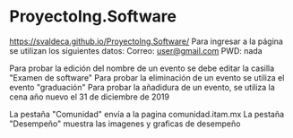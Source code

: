 # ProyectoIng.Software
 https://svaldeca.github.io/ProyectoIng.Software/
Para ingresar a la página se utilizan los siguientes datos:
Correo: user@gmail.com
PWD: nada


Para probar la edición del nombre de un evento se debe editar la casilla "Examen de software"
Para probar la eliminación de un evento se utiliza el evento "graduación"
Para probar la añadidura de un evento, se utiliza la cena año nuevo el 31 de diciembre de 2019

La pestaña "Comunidad" envía a la pagina comunidad.itam.mx
La pestaña "Desempeño" muestra las imagenes y graficas de desempeño
